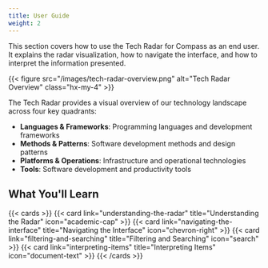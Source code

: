 ```yaml
---
title: User Guide
weight: 2
---
```


This section covers how to use the Tech Radar for Compass as an end user. It explains the radar visualization, how to navigate the interface, and how to interpret the information presented.

{{< figure src="/images/tech-radar-overview.png" alt="Tech Radar Overview" class="hx-my-4" >}}

The Tech Radar provides a visual overview of our technology landscape across four key quadrants:
- **Languages & Frameworks**: Programming languages and development frameworks
- **Methods & Patterns**: Software development methods and design patterns
- **Platforms & Operations**: Infrastructure and operational technologies
- **Tools**: Software development and productivity tools

## What You'll Learn

{{< cards >}}
  {{< card link="understanding-the-radar" title="Understanding the Radar" icon="academic-cap" >}}
  {{< card link="navigating-the-interface" title="Navigating the Interface" icon="chevron-right" >}}
  {{< card link="filtering-and-searching" title="Filtering and Searching" icon="search" >}}
  {{< card link="interpreting-items" title="Interpreting Items" icon="document-text" >}}
{{< /cards >}} 
